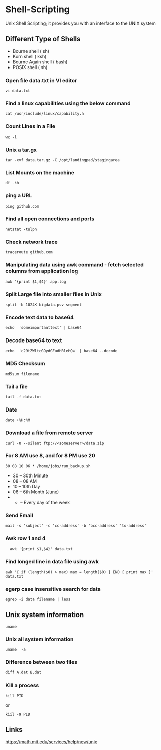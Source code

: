 # Shell-Scripting
Unix Shell Scripting; it provides you with an interface to the UNIX system

## Different Type of Shells
- Bourne shell ( sh)
- Korn shell ( ksh)
- Bourne Again shell ( bash)
- POSIX shell ( sh)


### Open file data.txt in VI editor
```shell
vi data.txt
```

### Find a linux capabilities using the below command
```shell
cat /usr/include/linux/capability.h 
```

### Count Lines in a File
```shell
wc -l
```

### Unix a tar.gx 
```shell
tar -xvf data.tar.gz -C /opt/landingpad/stagingarea
```

### List Mounts on the machine 
```shell
df -kh 
```

### ping a URL
```shell
ping github.com
```

### Find all open connections and ports 
```shell
netstat -tulpn 
```

### Check network trace
```shell
traceroute github.com
```

### Manipulating data using awk command - fetch selected columns from application log
```shell
awk '{print $1,$4}' app.log 
```


### Split Large file into smaller files in Unix 
```shell
split -b 1024K bigdata.psv segment
```

### Encode text data to base64
```shell
echo  'someimportanttext' | base64
```

### Decode base64 to text 
```shell
echo  'c29tZWltcG9ydGFudHRleHQ=' | base64 --decode
```

### MD5 Checksum
```
md5sum filename
```

### Tail a file
```
tail -f data.txt 
```

### Date 
```
date +%H:%M 
```

### Download a file from remote server
```
curl -O --silent ftp://<someserver>/data.zip
```

### For 8 AM use 8, and for 8 PM use 20
```
30 08 10 06 * /home/jobs/run_backup.sh
```
- 30 – 30th Minute 
- 08 – 08 AM 
- 10 – 10th Day 
- 06 – 6th Month (June) 
- * – Every day of the week 
  
  
### Send Email 
```
mail -s 'subject' -c 'cc-address' -b 'bcc-address' 'to-address'
```

  
### Awk row 1 and 4
```
  awk '{print $1,$4}' data.txt 
```
  
### Find longed line in data file using awk 
```
awk '{ if (length($0) > max) max = length($0) } END { print max }' data.txt
```

### egerp case insensitive search for data
```
egrep -i data filename | less 
```
  
## Unix system information
```
uname 
```

### Unix all system information
```
uname  -a
```

### Difference between two files
```
diff A.dat B.dat
```


### Kill a process
```
kill PID
```
or 
```
kiil -9 PID
```


## Links
https://math.mit.edu/services/help/new/unix

